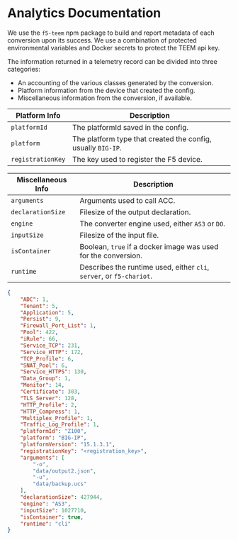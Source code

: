 # Analytics Documentation

We use the `f5-teem` npm package to build and report metadata of each conversion upon its success. We use a combination of protected environmental variables and Docker secrets to protect the TEEM api key.

The information returned in a telemetry record can be divided into three categories:
* An accounting of the various classes generated by the conversion.
* Platform information from the device that created the config.
* Miscellaneous information from the conversion, if available.

| Platform Info | Description |
| --- | --- |
| `platformId` | The platformId saved in the config. |
| `platform` | The platform type that created the config, usually `BIG-IP`. |
| `registrationKey` | The key used to register the F5 device. |

| Miscellaneous Info | Description |
| --- | --- |
| `arguments` | Arguments used to call ACC. |
| `declarationSize` | Filesize of the output declaration. |
| `engine` | The converter engine used, either `AS3` or `DO`. |
| `inputSize` | Filesize of the input file. |
| `isContainer` | Boolean, `true` if a docker image was used for the conversion. |
| `runtime` | Describes the runtime used, either `cli`, `server`, or `f5-chariot`. |

```json
{
    "ADC": 1,
    "Tenant": 5,
    "Application": 5,
    "Persist": 9,
    "Firewall_Port_List": 1,
    "Pool": 422,
    "iRule": 66,
    "Service_TCP": 231,
    "Service_HTTP": 172,
    "TCP_Profile": 6,
    "SNAT_Pool": 6,
    "Service_HTTPS": 130,
    "Data_Group": 1,
    "Monitor": 14,
    "Certificate": 303,
    "TLS_Server": 128,
    "HTTP_Profile": 2,
    "HTTP_Compress": 1,
    "Multiplex_Profile": 1,
    "Traffic_Log_Profile": 1,
    "platformId": "Z100",
    "platform": "BIG-IP",
    "platformVersion": "15.1.3.1",
    "registrationKey": "<registration_key>",
    "arguments": [
        "-o",
        "data/output2.json",
        "-u",
        "data/backup.ucs"
    ],
    "declarationSize": 427944,
    "engine": "AS3",
    "inputSize": 1027710,
    "isContainer": true,
    "runtime": "cli"
}
```
